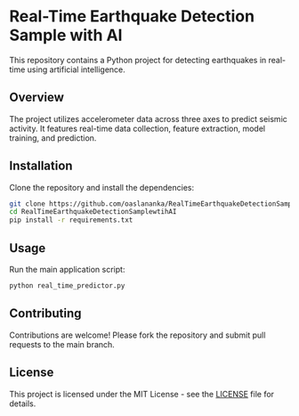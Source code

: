# Real-Time Earthquake Detection Sample with AI

This repository contains a Python project for detecting earthquakes in real-time using artificial intelligence.

## Overview
The project utilizes accelerometer data across three axes to predict seismic activity. It features real-time data collection, feature extraction, model training, and prediction.

## Installation
Clone the repository and install the dependencies:
```bash
git clone https://github.com/oaslananka/RealTimeEarthquakeDetectionSamplewtihAI.git
cd RealTimeEarthquakeDetectionSamplewtihAI
pip install -r requirements.txt
```

## Usage
Run the main application script:
```bash
python real_time_predictor.py
```

## Contributing
Contributions are welcome! Please fork the repository and submit pull requests to the main branch.

## License
This project is licensed under the MIT License - see the [LICENSE](LICENSE) file for details.